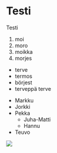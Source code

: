 # Testi
Testi
<ol>
  <li>moi</li>
  <li>moro</li>
  <li>moikka</li>
  <li>morjes</li>
</ol>

<ul>
  <li>terve</li>
  <li>termos</li>
  <li>börjest</li>
  <li>terveppä terve</li>
</ul>

<ul>
  <li>Markku</li>
  <li>Jorkki</li>
  <li>Pekka
    <ul>
      <li>Juha-Matti</li>
      <li>Hannu</li>
    </ul>
  </li>
  <li>Teuvo</li>
</ul>

<img src="https://ylitornio.fi/wp-content/uploads/2017/03/frisbeegolf.jpg">
